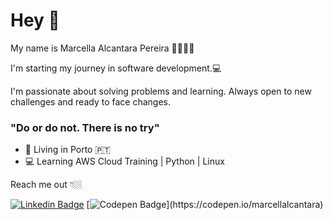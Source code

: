 # Hey 👋

My name is Marcella Alcantara Pereira 👩🏻🇧🇷

I'm starting my journey in software development.💻

I'm passionate about solving problems and learning. Always open to new challenges and ready to face changes.

###  "Do or do not. There is no try" 


- 📍 Living in Porto 🇵🇹 
- 💻 Learning AWS Cloud Training | Python | Linux

Reach me out 👇🏼

[![Linkedin Badge](https://img.shields.io/badge/-LinkedIn-black?style=flat-square&logo=Linkedin&logoColor=white&link=https://www.linkedin.com/in/marcella-alcantara-pereira-506b2921/)](https://www.linkedin.com/in/marcella-alcantara-pereira-506b2921/) [![Codepen Badge](https://img.shields.io/badge/-Codepen-black?style=flat-square&logo=Codepen&logoColor=white&link=[https://codepen.io/marcellalcantara](https://codepen.io/marcellalcantara))](https://codepen.io/marcellalcantara)
